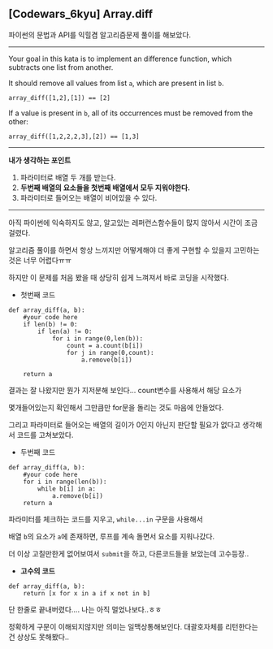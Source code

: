 ## [Codewars_6kyu] Array.diff
파이썬의 문법과 API를 익힐겸 알고리즘문제 풀이를 해보았다.

----
Your goal in this kata is to implement an difference function, which subtracts one list from another.

It should remove all values from list `a`, which are present in list `b`.

```
array_diff([1,2],[1]) == [2]
```

If a value is present in `b`, all of its occurrences must be removed from the other:

```
array_diff([1,2,2,2,3],[2]) == [1,3]
```



---

**내가 생각하는 포인트**

1. 파라미터로 배열 두 개를 받는다. 
1. **두번째 배열의 요소들을 첫번째 배열에서 모두 지워야한다.**
1. 파라미터로 들어오는 배열이 비어있을 수 있다.

---
아직 파이썬에 익숙하지도 않고, 알고있는 레퍼런스함수들이 많지 않아서 시간이 조금 걸렸다.

알고리즘 풀이를 하면서 항상 느끼지만 어떻게해야 더 좋게 구현할 수 있을지 고민하는 것은 너무 어렵다ㅠㅠ

하지만 이 문제를 처음 봤을 때 상당히 쉽게 느껴져서 바로 코딩을 시작했다.

- 첫번째 코드
```
def array_diff(a, b):
    #your code here
    if len(b) != 0:
        if len(a) != 0:
            for i in range(0,len(b)):
                count = a.count(b[i])
                for j in range(0,count):
                    a.remove(b[i])
    
	return a
```
결과는 잘 나왔지만 뭔가 지저분해 보인다... count변수를 사용해서 해당 요소가 

몇개들어있는지 확인해서 그만큼만 for문을 돌리는 것도 마음에 안들었다.

그리고 파라미터로 들어오는 배열의 길이가 0인지 아닌지 판단할 필요가 없다고 생각해서 코드를 고쳐보았다.

- 두번째 코드
```
def array_diff(a, b):
    #your code here
    for i in range(len(b)):
        while b[i] in a:
            a.remove(b[i])
    return a
```
파라미터를 체크하는 코드를 지우고, `while...in` 구문을 사용해서 

배열 `b`의 요소가 `a`에 존재하면, 루프를 계속 돌면서 요소를 지워나갔다.

더 이상 고칠만한게 없어보여서 `submit`을 하고, 다른코드들을 보았는데 고수등장..

- **고수의 코드**
```
def array_diff(a, b):
    return [x for x in a if x not in b]
```
단 한줄로 끝내버렸다.... 나는 아직 멀었나보다..ㅎㅎ

정확하게 구문이 이해되지않지만 의미는 일맥상통해보인다. 대괄호자체를 리턴한다는건 상상도 못해봤다..